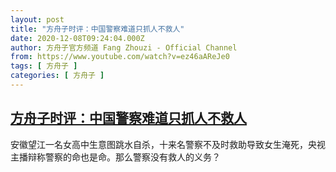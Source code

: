 ```yaml
---
layout: post
title: "方舟子时评：中国警察难道只抓人不救人"
date: 2020-12-08T09:24:04.000Z
author: 方舟子官方频道 Fang Zhouzi - Official Channel
from: https://www.youtube.com/watch?v=ez46aAReJe0
tags: [ 方舟子 ]
categories: [ 方舟子 ]
---
```

<!--1607419444000-->
[方舟子时评：中国警察难道只抓人不救人](https://www.youtube.com/watch?v=ez46aAReJe0)
------

<div>
安徽望江一名女高中生意图跳水自杀，十来名警察不及时救助导致女生淹死，央视主播辩称警察的命也是命。那么警察没有救人的义务？
</div>
